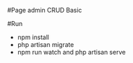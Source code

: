 #Page admin CRUD Basic

#Run
- npm install
- php artisan migrate
- npm run watch and php artisan serve
